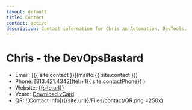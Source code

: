```yaml
---
layout: default
title: Contact
contact: active
description: Contact information for Chris an Automation, DevTools.
---
```


# Chris - the DevOpsBastard

- Email: [{{ site.contact }}](mailto:{{ site.contact }})
- Phone: [813.421.4342](tel:+1{{ site.contactPhone}} )
- Website: [{{site.url}}]({{site.url}})
- Vcard: [Download vCard]({{site.url}}/Files/contact/vCard.vcf)
- QR: ![Contact Info]({{site.url}}/Files/contact/QR.png =250x)
